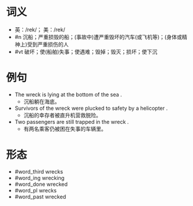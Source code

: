 # 词义
- 英：/rek/； 美：/rek/
- #n 沉船；严重损毁的船；(事故中)遭严重毁坏的汽车(或飞机等)；(身体或精神上)受到严重损伤的人
- #vt 破坏；使(船舶)失事；使遇难；毁掉；毁灭；损坏；使下沉
# 例句
- The wreck is lying at the bottom of the sea .
	- 沉船躺在海底。
- Survivors of the wreck were plucked to safety by a helicopter .
	- 沉船的幸存者被直升机营救脱险。
- Two passengers are still trapped in the wreck .
	- 有两名乘客仍被困在失事的车辆里。
# 形态
- #word_third wrecks
- #word_ing wrecking
- #word_done wrecked
- #word_pl wrecks
- #word_past wrecked
